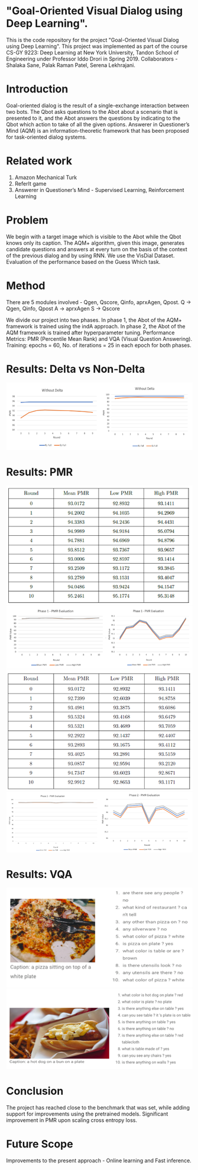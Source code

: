 # "Goal-Oriented Visual Dialog using Deep Learning". 

This is the code repository for the project "Goal-Oriented Visual Dialog using Deep Learning". This project was implemented as part of the course CS-GY 9223: Deep Learning at New York University, Tandon School of Engineering under Professor Iddo Drori in Spring 2019. 
Collaborators - Shalaka Sane, Palak Raman Patel, Serena Lekhrajani. 

# Introduction 
Goal-oriented dialog is the result of a single-exchange interaction between two bots. The Qbot asks questions to the Abot about a scenario that is presented to it, and the Abot answers the questions by indicating to the Qbot which action to take of all the given options. Answerer in Questioner’s Mind (AQM) is an information-theoretic framework that has been proposed for task-oriented dialog systems. 

# Related work
1. Amazon Mechanical Turk
2. ReferIt game
3. Answerer in Questioner’s Mind - Supervised Learning, Reinforcement Learning 

# Problem
We begin with a target image which is visible to the Abot while the Qbot knows only its caption. The AQM+ algorithm, given this image, generates candidate questions and answers at every turn on the basis of the context of the previous dialog and by using RNN. We use the VisDial Dataset. Evaluation of the performance based on the Guess Which task. 

# Method
There are 5 modules involved - Qgen, Qscore, Qinfo, aprxAgen, Qpost.
Q → Qgen, Qinfo, Qpost
A → aprxAgen
S → Qscore

We divide our project into two phases. In phase 1, the Abot of the AQM+ framework is trained using the indA approach. In phase 2, the Abot of the AQM framework is trained after hyperparameter tuning. Performance Metrics: PMR (Percentile Mean Rank) and VQA (Visual Question Answering). Training: epochs = 60, No. of iterations = 25 in each epoch for both phases.

# Results: Delta vs Non-Delta
![models](images/wdelta.png)

# Results: PMR
![models](images/table1.png)
![models](images/phase1.png)
![models](images/table2.png)
![models](images/phase2.png)

# Results: VQA
![models](images/ex1.png)
![models](images/ex2.png)

# Conclusion
The project has reached close to the benchmark that was set, while adding support for improvements using the pretrained models. Significant improvement in PMR upon scaling cross entropy loss.

# Future Scope
Improvements to the present approach - Online learning and Fast inference.

